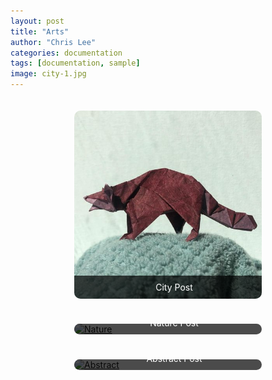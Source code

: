 ```yaml
---
layout: post
title: "Arts"
author: "Chris Lee"
categories: documentation
tags: [documentation, sample]
image: city-1.jpg
---
```


<style>
.container {
  display: flex;
  flex-wrap: wrap;
  justify-content: space-around;
}

.image-card {
  position: relative;
  width: 300px;
  margin: 20px;
  overflow: hidden;
  border-radius: 10px;
  transition: transform 0.3s ease;
}

.image-card img {
  width: 100%;
  display: block;
  transition: transform 0.3s ease;
}

.image-card:hover {
  transform: scale(1.05);
}

.image-card:hover img {
  transform: scale(1.1);
}

.overlay {
  position: absolute;
  bottom: 0;
  background: rgba(0, 0, 0, 0.7);
  color: #fff;
  width: 100%;
  text-align: center;
  padding: 10px;
  transition: 0.3s ease;
}

.image-card:hover .overlay {
  bottom: 0;
}
</style>

<div class="container">
  <div class="image-card">
    <a href="/facts">
      <img src="/assets/img/raccoon.jpg" alt="City">
      <div class="overlay">City Post</div>
    </a>
  </div>
  <div class="image-card">
    <a href="/path/to/post2">
      <img src="/assets/img/nature-1.jpg" alt="Nature">
      <div class="overlay">Nature Post</div>
    </a>
  </div>
  <div class="image-card">
    <a href="/path/to/post3">
      <img src="/assets/img/abstract-1.jpg" alt="Abstract">
      <div class="overlay">Abstract Post</div>
    </a>
  </div>
</div>

